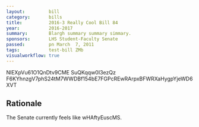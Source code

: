 ```yaml
---
layout:         bill
category:       bills
title:          2016-3 Really Cool Bill 84
year:           2016-2017
summary:        Blargh summary summary simmary.
sponsors:       LHS Student-Faculty Senate
passed:         pn March  7, 2011
tags:           test-bill ZMb
visualworkflow: true
---
```



NlEXpVu61O1QnDtv9CME SuQKqqw0I3ezQz F6KYhnzgV7phS24tM7WWDBf154bE7FGPcREwRArpxBFWRXaHygpYjeWD6XVT 




Rationale
---------
The Senate currently feels like wHAftyEuscMS.
